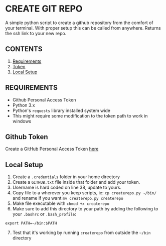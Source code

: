 # CREATE GIT REPO
A simple python script to create a github repository from the comfort of your terminal. With proper setup this can be called from anywhere. Returns the ssh link to your new repo.

## CONTENTS
1. [Requirements](#requirements)
2. [Token](#github-token)
3. [Local Setup](#local-setup)

## REQUIREMENTS
* Github Personal Access Token
* Python 3.x
* Python's `requests` library installed system wide
* This might require some modification to the token path to work in windows

## Github Token
Create a GitHub Personal Access Token [here](https://github.com/settings/tokens)

## Local Setup
1. Create a `.credentials` folder in your home directory
2. Create a `GITHUB.txt` file inside that folder and add your token.
3. Username is hard coded on line 38, update to yours.
4. Copy file to a wherever you keep scripts, ie: `cp createrepo.py ~/bin/` and rename if you want `mv createrepo.py createrepo`
5. Make file executable with `chmod +x createrepo`
6. Make sure to add this directory to your path by adding the following to your `.bashrc` or `.bash_profile`:

 ```
 export PATH=~/bin:$PATH
 ```

7. Test that it's working by running `createrepo` from outside the `~/bin` directory